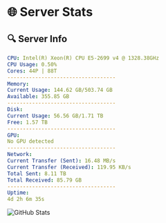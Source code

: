 # 🌐 Server Stats
## 🔍 Server Info
```yaml
CPU: Intel(R) Xeon(R) CPU E5-2699 v4 @ 1328.38GHz
CPU Usage: 0.50%
Cores: 44P | 88T
-----------------------------------
Memory:
Current Usage: 144.62 GB/503.74 GB
Available: 355.85 GB
-----------------------------------
Disk:
Current Usage: 56.56 GB/1.71 TB
Free: 1.57 TB
-----------------------------------
GPU:
No GPU detected
-----------------------------------
Network:
Current Transfer (Sent): 16.48 MB/s
Current Transfer (Received): 119.95 KB/s
Total Sent: 8.11 TB
Total Received: 85.79 GB
-----------------------------------
Uptime:
4d 2h 6m 35s
```
![GitHub Stats](https://img.shields.io/badge/Updated-2025-03-11_23:29:24-blue)